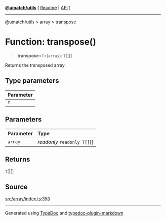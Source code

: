 [**@umatch/utils**](../../README.md) ( [Readme](../../README.md) \| [API](../../API.md) )

---

[@umatch/utils](../../API.md) > [array](../README.md) > transpose

# Function: transpose()

> **transpose**\<`T`\>(`array`): `T`[][]

Returns the transposed array.

## Type parameters

| Parameter |
| :-------- |
| `T`       |

## Parameters

| Parameter | Type                        |
| :-------- | :-------------------------- |
| `array`   | _readonly_ `readonly T[]`[] |

## Returns

`T`[][]

## Source

[src/array/index.ts:353](https://github.com/umatch-oficial/utils/blob/00cf87f/src/array/index.ts#L353)

---

Generated using [TypeDoc](https://typedoc.org/) and [typedoc-plugin-markdown](https://www.npmjs.com/package/typedoc-plugin-markdown)
